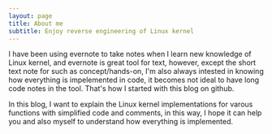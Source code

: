 ```yaml
---
layout: page
title: About me
subtitle: Enjoy reverse engineering of Linux kernel
---
```


I have been using evernote to take notes when I learn new knowledge of Linux kernel, and evernote is great tool for text, however, except the short text note for such as concept/hands-on, I'm also always intested in knowing how everything is impelemented in code, it becomes not ideal to have long code notes in the tool. That's how I started with this blog on github.

In this blog, I want to explain the Linux kernel implementations for varous functions with simplified code and comments, in this way, I hope it can help you and also myself to understand how everything is implemented.

